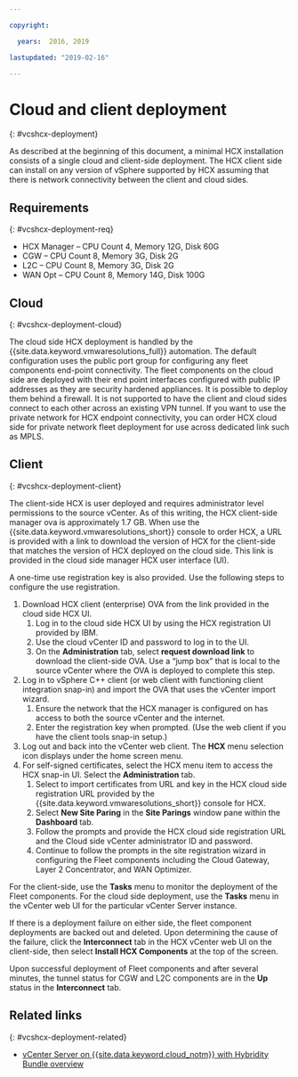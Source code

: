 ```yaml
---

copyright:

  years:  2016, 2019

lastupdated: "2019-02-16"

---
```


# Cloud and client deployment
{: #vcshcx-deployment}

As described at the beginning of this document, a minimal HCX installation
consists of a single cloud and client-side deployment. The HCX client
side can install on any version of vSphere supported by HCX assuming that
there is network connectivity between the client and cloud sides.

## Requirements
{: #vcshcx-deployment-req}

- HCX Manager – CPU Count 4, Memory 12G, Disk 60G
- CGW – CPU Count 8, Memory 3G, Disk 2G
- L2C – CPU Count 8, Memory 3G, Disk 2G
- WAN Opt – CPU Count 8, Memory 14G, Disk 100G

## Cloud
{: #vcshcx-deployment-cloud}

The cloud side HCX deployment is handled by the {{site.data.keyword.vmwaresolutions_full}} automation. The default configuration uses the public port
group for configuring any fleet components end-point connectivity. The
fleet components on the cloud side are deployed with their end point
interfaces configured with public IP addresses as they are security hardened
appliances. It is possible to deploy them behind a firewall. It is not
supported to have the client and cloud sides connect to
each other across an existing VPN tunnel. If you want to use
the private network for HCX endpoint connectivity, you can order HCX
cloud side for private network fleet deployment for use across dedicated
link such as MPLS.

## Client
{: #vcshcx-deployment-client}

The client-side HCX is user deployed and requires administrator
level permissions to the source vCenter. As of this writing, the HCX
client-side manager ova is approximately 1.7 GB. When use the {{site.data.keyword.vmwaresolutions_short}} console to order
HCX, a URL is provided with
a link to download the version of HCX for the client-side that matches
the version of HCX deployed on the cloud side. This link is provided in
the cloud side manager HCX user interface (UI).

A one-time use registration key is also provided. Use the following steps to configure the use registration.

1. Download HCX client (enterprise) OVA from the link provided in the
cloud side HCX UI.
    1. Log in to the cloud side HCX UI by using the HCX registration UI provided by IBM.
    2. Use the cloud vCenter ID and password to log in to the UI.
    3. On the **Administration** tab, select **request download link** to download the client-side OVA. Use a “jump box” that is local to the source vCenter where the OVA is deployed to complete this step.
2. Log in to vSphere C++ client (or web client with functioning client integration snap-in) and import the OVA that uses the vCenter import wizard.
    1. Ensure the network that the HCX manager is configured on has access to both the source vCenter and the internet.  
    2. Enter the registration key when prompted. (Use the web client if you have the client tools snap-in setup.)  
3. Log out and back into the vCenter web client. The **HCX** menu selection icon displays under the home screen menu.
4. For self-signed certificates, select the HCX menu item to access the HCX snap-in UI. Select the **Administration** tab.
    1. Select to import certificates from URL and key in the HCX cloud side registration URL provided by the {{site.data.keyword.vmwaresolutions_short}} console for HCX.
    2. Select **New Site Paring** in the **Site Parings** window pane within the **Dashboard** tab.
    3. Follow the prompts and provide the HCX cloud side registration URL and the Cloud side vCenter administrator ID and password.
    4. Continue to follow the prompts in the site registration wizard in configuring the Fleet components including the Cloud Gateway, Layer 2 Concentrator, and WAN Optimizer.  

For the client-side, use the **Tasks** menu to monitor the deployment of the Fleet components. For the cloud side deployment, use the **Tasks** menu in the vCenter web UI for the particular vCenter Server instance.

If there is a deployment failure on
either side, the fleet component deployments are backed out and
deleted. Upon determining the cause of the failure, click the **Interconnect** tab in the HCX vCenter web UI on the client-side, then
select **Install HCX Components** at the top of the screen.

Upon successful deployment of Fleet components and after several
minutes, the tunnel status for CGW and L2C components are in the **Up** status in the **Interconnect** tab.

## Related links
{: #vcshcx-deployment-related}

* [vCenter Server on {{site.data.keyword.cloud_notm}} with Hybridity Bundle
overview](/docs/services/vmwaresolutions/archiref/vcs/vcs-hybridity-intro.html)   
